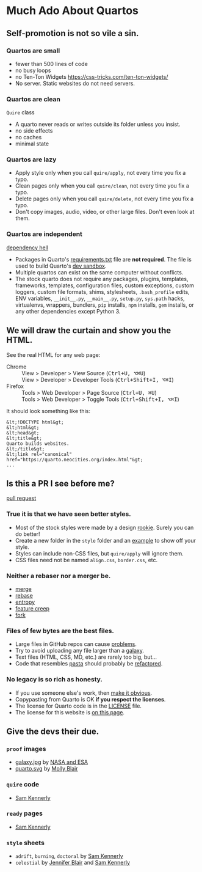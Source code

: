 # Much Ado About Quartos

## Self-promotion is not so vile a sin.

### Quartos are small
- fewer than 500 lines of code
- no busy loops
- no Ten-Ton Widgets https://css-tricks.com/ten-ton-widgets/
- No server. Static websites do not need servers.

### Quartos are clean

`Quire` class

- A quarto never reads or writes outside its folder unless you insist.
- no side effects
- no caches
- minimal state

### Quartos are lazy
- Apply style only when you call `quire/apply`, not every time you fix a typo.
- Clean pages only when you call `quire/clean`, not every time you fix a typo.
- Delete pages only when you call `quire/delete`, not every time you fix a typo.
- Don't copy images, audio, video, or other large files. Don't even look at them.

### Quartos are independent

[dependency hell](https://en.wikipedia.org/wiki/Dependency_hell)

- Packages in Quarto's
[requirements.txt](https://github.com/samkennerly/quarto/blob/master/requirements.txt)
file are **not required**. The file is used to build Quarto's [dev sandbox](https://en.wikipedia.org/wiki/Deployment_environment#Development).
- Multiple quartos can exist on the same computer without conflicts.
- The stock quarto does not require any packages, plugins, templates, frameworks, templates, configuration files, custom exceptions, custom loggers, custom file formats, shims, stylesheets, `.bash_profile` edits, ENV variables, `__init__.py`, `__main__.py`, `setup.py`, `sys.path` hacks, virtualenvs, wrappers, bundlers, `pip` installs, `npm` installs, `gem` installs, or any other dependencies except Python 3.


## We will draw the curtain and show you the HTML.

See the real HTML for any web page:

<dl>
  <dt>Chrome</dt>
  <dd>View &gt; Developer &gt; View Source (<kbd>Ctrl+U, ⌥⌘U</kbd>)</dd>
  <dd>View &gt; Developer &gt; Developer Tools (<kbd>Ctrl+Shift+I, ⌥⌘I</kbd>)</dd>
  <dt>Firefox</dt>
  <dd>Tools &gt; Web Developer &gt; Page Source (<kbd>Ctrl+U, ⌘U</kbd>)</dd>
  <dd>Tools &gt; Web Developer &gt; Toggle Tools (<kbd>Ctrl+Shift+I, ⌥⌘I</kbd>)</dd>
</dl>

It should look something like this:
```
&lt;!DOCTYPE html&gt;
&lt;html&gt;
&lt;head&gt;
&lt;title&gt;
Quarto builds websites.
&lt;/title&gt;
&lt;link rel="canonical" href="https://quarto.neocities.org/index.html"&gt;
...
```

## Is this a PR I see before me?

[pull request](https://github.com/samkennerly/quarto/pulls)

### True it is that we have seen better styles.
-  Most of the stock styles were made by a design
[rookie](https://samkennerly.github.io/).
Surely you can do better!
-  Create a new folder in the `style` folder and an
[example](examples/adrift.html)
to show off your style.
-  Styles can include non-CSS files, but `quire/apply` will ignore them.
-  CSS files need not be named `align.css`, `border.css`, etc.

### Neither a rebaser nor a merger be.

- [merge](https://git-scm.com/book/en/v2/Git-Branching-Basic-Branching-and-Merging)
- [rebase](https://git-scm.com/book/en/v2/Git-Branching-Rebasing)
- [entropy](https://en.wikipedia.org/wiki/Software_entropy)
- [feature creep](https://en.wikipedia.org/wiki/Feature_creep)
- [fork](https://help.github.com/en/articles/fork-a-repo)

### Files of few bytes are the best files.
- Large files in GitHub repos can cause
[problems](https://help.github.com/en/articles/working-with-large-files).
- Try to avoid uploading any file larger than a
[galaxy](media/galaxy.jpg).
- Text files (HTML, CSS, MD, etc.) are rarely too big, but...
- Code that resembles
[pasta](https://en.wikipedia.org/wiki/Spaghetti_code)
should probably be
[refactored](https://en.wikipedia.org/wiki/Code_refactoring).

### No legacy is so rich as honesty.
- If you use someone else's work, then
[make it obvious]( https://en.wikipedia.org/wiki/Attribution_%28copyright%29).
- Copypasting from Quarto is OK **if you respect the licenses**.
- The license for Quarto code is in the
[LICENSE](https://github.com/samkennerly/quarto/blob/master/LICENSE)
file.
- The license for this website is [on this page](#klf).


## Give the devs their due.

### `proof` images
- [galaxy.jpg](media/galaxy.jpg) by [NASA and ESA](https://commons.wikimedia.org/wiki/File:Hubble_view_of_barred_spiral_galaxy_Messier_83.jpg)
- [quarto.svg](media/quarto.svg) by [Molly Blair](https://mollyeblair.com/)

### `quire` code
- [Sam Kennerly](https://samkennerly.github.io/)

### `ready` pages
- [Sam Kennerly](https://samkennerly.github.io/)

### `style` sheets
- `adrift`, `burning`, `doctoral` by [Sam Kennerly](https://samkennerly.github.io/)
- `celestial` by [Jennifer Blair](https://jennifer-blair.com/)
and [Sam Kennerly](https://samkennerly.github.io/)
